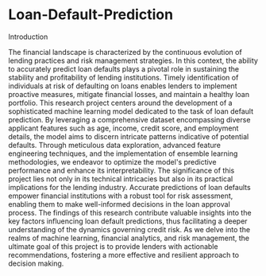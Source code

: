 # Loan-Default-Prediction
Introduction 


The financial landscape is characterized by the continuous evolution of 
lending practices and risk management strategies. In this context, the ability to 
accurately predict loan defaults plays a pivotal role in sustaining the stability and 
profitability of lending institutions. Timely identification of individuals at risk of 
defaulting on loans enables lenders to implement proactive measures, mitigate 
financial losses, and maintain a healthy loan portfolio. 
This research project centers around the development of a sophisticated 
machine learning model dedicated to the task of loan default prediction. By 
leveraging a comprehensive dataset encompassing diverse applicant features such 
as age, income, credit score, and employment details, the model aims to discern 
intricate patterns indicative of potential defaults. Through meticulous data 
exploration, advanced feature engineering techniques, and the implementation of 
ensemble learning methodologies, we endeavor to optimize the model's 
predictive performance and enhance its interpretability. 
The significance of this project lies not only in its technical intricacies but 
also in its practical implications for the lending industry. Accurate predictions of 
loan defaults empower financial institutions with a robust tool for risk 
assessment, enabling them to make well-informed decisions in the loan approval 
process. The findings of this research contribute valuable insights into the key 
factors influencing loan default predictions, thus facilitating a deeper 
understanding of the dynamics governing credit risk. 
As we delve into the realms of machine learning, financial analytics, and risk 
management, the ultimate goal of this project is to provide lenders with actionable 
recommendations, fostering a more effective and resilient approach to decision
making.

